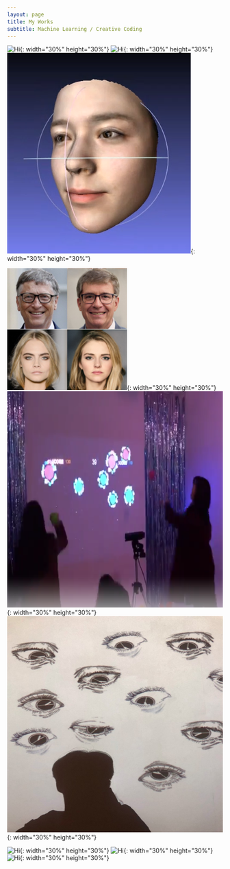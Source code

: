 ```yaml
---
layout: page
title: My Works
subtitle: Machine Learning / Creative Coding
---
```


![Hi](./assets/img/avatar-icon.png){: width="30%" height="30%"} ![Hi](./assets/img/avatar-icon.png){: width="30%" height="30%"} ![Hi](./assets/img/projects_deep3d.png){: width="30%" height="30%"}
 
![Hi](./assets/img/projects_dreamai.jpg){: width="30%" height="30%"} ![Hi](./assets/img/ballplay.png){: width="30%" height="30%"} ![Hi](./assets/img/uncomfortable.jpg){: width="30%" height="30%"}

![Hi](./assets/img/avatar-icon.png){: width="30%" height="30%"} ![Hi](./assets/img/avatar-icon.png){: width="30%" height="30%"} ![Hi](./assets/img/avatar-icon.png){: width="30%" height="30%"}
